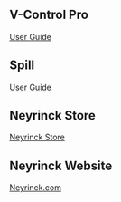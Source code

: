 
## V-Control Pro
[User Guide](https://docs.neyrinck.com/v-control-pro/)

## Spill
[User Guide](https://docs.neyrinck.com/spill/)

## Neyrinck Store
[Neyrinck Store](https://neyrinck.com/store/)

## Neyrinck Website
[Neyrinck.com](https://neyrinck.com/)
